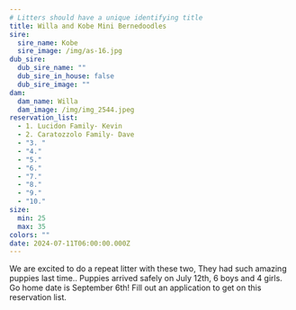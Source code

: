 ```yaml
---
# Litters should have a unique identifying title
title: Willa and Kobe Mini Bernedoodles
sire:
  sire_name: Kobe
  sire_image: /img/as-16.jpg
dub_sire:
  dub_sire_name: ""
  dub_sire_in_house: false
  dub_sire_image: ""
dam:
  dam_name: Willa
  dam_image: /img/img_2544.jpeg
reservation_list:
  - 1. Lucidon Family- Kevin
  - 2. Caratozzolo Family- Dave
  - "3. "
  - "4."
  - "5."
  - "6."
  - "7."
  - "8."
  - "9."
  - "10."
size:
  min: 25
  max: 35
colors: ""
date: 2024-07-11T06:00:00.000Z
---
```

We are excited to do a repeat litter with these two, They had such amazing puppies last time.. Puppies arrived safely on July 12th, 6 boys and 4 girls. Go home date is September 6th! Fill out an application to get on this reservation list.